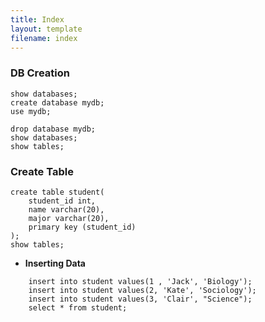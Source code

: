 ```yaml
---
title: Index 
layout: template
filename: index
--- 
```


### DB Creation

```
show databases;
create database mydb;
use mydb;

drop database mydb;
show databases;
show tables;
```

### Create Table
```
create table student(
    student_id int,
    name varchar(20),
    major varchar(20),
    primary key (student_id)
);
show tables;
```

- **Inserting Data**

```
    insert into student values(1 , 'Jack', 'Biology');
    insert into student values(2, 'Kate', 'Sociology');
    insert into student values(3, 'Clair', "Science");
    select * from student;
```
